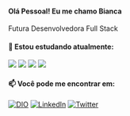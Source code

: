 #### Olá Pessoal! Eu me chamo Bianca

Futura Desenvolvedora Full Stack

#### 🌱 Estou estudando atualmente:
<div>
<img src="https://img.shields.io/badge/TypeScript-%232F74C0?style=flat-square&labelColor=%23414141&logo=typescript&logoColor=white" />
<img src="https://img.shields.io/badge/Angular-%23DE3641?style=flat-square&labelColor=%23414141&logo=angular&logoColor=white" />
<img src="https://img.shields.io/badge/Laravel-%23DB4512?style=flat-square&labelColor=%23414141&logo=Laravel" />
<img src="https://img.shields.io/badge/Git-%232E3641?style=flat-square&logo=Git&logoColor=white" />
</div>

#### 📫 Você pode me encontrar em:
[![DIO](https://img.shields.io/badge/-Meu%20Perfil%20na%20DIO-30A3DC?style=for-the-badge)](https://www.dio.me/users/bianca_re4)
[![LinkedIn](https://img.shields.io/badge/-LinkedIn-%230A66C2?style=flat-square&labelColor=%230A66C2&logo=linkedin&logoColor=black&link=https://www.linkedin.com/in/bianca-a-246b36a8/)](https://www.linkedin.com/in/bianca-a-246b36a8/)
[![Twitter](https://img.shields.io/badge/-Twitter-1ca0f1?style=flat-square&labelColor=1ca0f1&logo=twitter&logoColor=black&link=https://twitter.com/alencarbianca1)](https://twitter.com/alencarbianca1)
